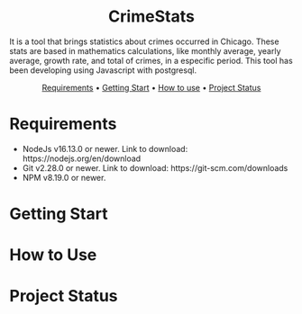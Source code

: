 <h1 align="center">CrimeStats</h1>
<p>It is a tool that brings statistics about crimes occurred in Chicago. These stats are based in mathematics calculations, like monthly average, yearly average, growth rate, and total of crimes, in a especific period. This tool has been developing using Javascript with postgresql.</p>

<p id="menu" align="center">
 <a href="#requirements">Requirements</a> •
 <a href="#getting-start">Getting Start</a> • 
 <a href="#how-to-use">How to use</a> • 
 <a href="#how-to-use">Project Status</a> 
</p>

<h1>Requirements</h1>
<ul>
 <li>NodeJs v16.13.0 or newer. Link to download: https://nodejs.org/en/download</li>
 <li>Git v2.28.0 or newer. Link to download: https://git-scm.com/downloads</li>
 <li>NPM v8.19.0 or newer.</li>
</ul>

<h1>Getting Start</h1>
<p></p>

<h1>How to Use</h1>
<p></p>

<h1>Project Status</h1>
<p></p>
